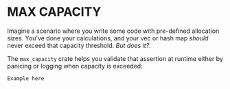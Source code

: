 # MAX CAPACITY

Imagine a scenario where you write some code with pre-defined allocation sizes. You've done your calculations, and your vec or hash map *should* never exceed that capacity threshold. *But does it?*.

The `max_capacity` crate helps you validate that assertion at runtime either by panicing or logging when capacity is exceeded:

```rust
Example here
```
